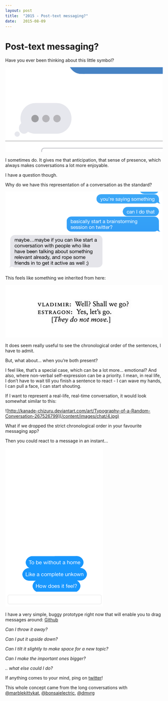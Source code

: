 ```yaml
---
layout: post
title:  "2015 - Post-text messaging?"
date:   2015-08-09
---
```


# Post-text messaging?

Have you ever been thinking about this little symbol?

![](/content/images/chat/1.gif)


I sometimes do. It gives me that anticipation, that sense of presence, which always makes conversations a lot more enjoyable.

I have a question though.

Why do we have this representation of a conversation as the standard?

![](/content/images/chat/2.png)

This feels like something we inherited from here:

![](/content/images/chat/3.png)

It does seem really useful to see the chronological order of the sentences, I have to admit.

But, what about… when you’re both present?

I feel like, that’s a special case, which can be a lot more… emotional? And also, where non-verbal self-expression can be a priority. I mean, in real life, I don’t have to wait till you finish a sentence to react - I can wave my hands, I can pull a face, I can start shouting.

If I want to represent a real-life, real-time conversation, it would look somewhat similar to this:

![http://kanade-chizuru.deviantart.com/art/Typography-of-a-Random-Conversation-267526799](/content/images/chat/4.jpg)

What if we dropped the strict chronological order in your favourite messaging app?

Then you could react to a message in an instant...

![](/content/images/chat/5.gif)

I have a very simple, buggy prototype right now that will enable you to drag messages around:
[Github](http://github.com/itchingpixels/physics-chat)


*Can I throw it away?*

*Can I put it upside down?*

*Can I tilt it slightly to make space for a new topic?*

*Can I make the important ones bigger?*

*.. what else could I do?*


If anything comes to your mind, ping on [twitter](http://twitter.com/itchingpixels)!

This whole concept came from the long conversations with [@marblekittykat](https://twitter.com/marblekittykat), [@bonsaielectric](https://twitter.com/bonsaielectric), [@dmvrg](https://twitter.com/dmvrg)